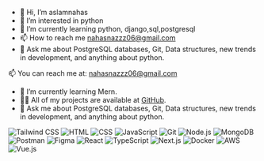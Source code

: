 - 👋 Hi, I’m aslamnahas
- 👀 I’m interested in python
- 🌱 I’m currently learning python, django,sql,postgresql
- 📫 How to reach me nahasnazzz06@gmail.com
- 💬 Ask me about PostgreSQL databases, Git, Data structures, new trends in development, and anything about python.

📫 You can reach me at: [nahasnazzz06@gmail.com](mailto:nahasnazzz06@gmail.com)

- 🌱 I’m currently learning Mern.
- 👨‍💻 All of my projects are available at [GitHub](https://github.com/aslamnahas).
- 💬 Ask me about PostgreSQL databases, Git, Data structures, new trends in development, and anything about python.
  

![Tailwind CSS](https://img.shields.io/badge/-Tailwind_CSS-38B2AC?style=flat-square&logo=tailwind-css&logoColor=white)
![HTML](https://img.shields.io/badge/-HTML-E34F26?style=flat-square&logo=html5&logoColor=white)
![CSS](https://img.shields.io/badge/-CSS-1572B6?style=flat-square&logo=css3&logoColor=white)
![JavaScript](https://img.shields.io/badge/-JavaScript-black?style=flat-square&logo=javascript)
![Git](https://img.shields.io/badge/-Git-F05032?style=flat-square&logo=git&logoColor=white)
![Node.js](https://img.shields.io/badge/-Node.js-339933?style=flat-square&logo=node.js&logoColor=white)
![MongoDB](https://img.shields.io/badge/-MongoDB-47A248?style=flat-square&logo=mongodb&logoColor=white)
![Postman](https://img.shields.io/badge/-Postman-FF6C37?style=flat-square&logo=postman&logoColor=white)
![Figma](https://img.shields.io/badge/-Figma-F24E1E?style=flat-square&logo=figma&logoColor=white)
![React](https://img.shields.io/badge/-React-61DAFB?style=flat-square&logo=react&logoColor=white)
![TypeScript](https://img.shields.io/badge/-TypeScript-3178C6?style=flat-square&logo=typescript&logoColor=white)
![Next.js](https://img.shields.io/badge/-Next.js-000000?style=flat-square&logo=next-dot-js&logoColor=white)
![Docker](https://img.shields.io/badge/-Docker-black?style=flat-square&logo=docker)
![AWS](https://img.shields.io/badge/-AWS-232F3E?style=flat-square&logo=amazon-aws&logoColor=white)
![Vue.js](https://img.shields.io/badge/-Vue.js-4FC08D?style=flat-square&logo=vue.js&logoColor=white)
<!---
aslamnahas/aslamnahas is a ✨ special ✨ repository because its `README.md` (this file) appears on your GitHub profile.
You can click the Preview link to take a look at your changes.
--->
